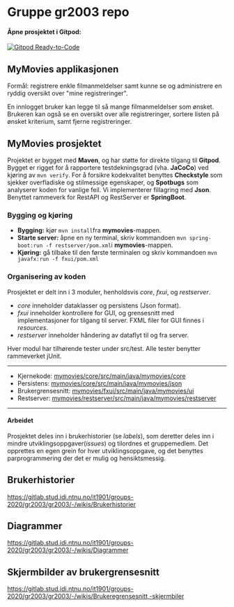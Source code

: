 # Gruppe gr2003 repo
#### Åpne prosjektet i Gitpod:
[![Gitpod Ready-to-Code](https://img.shields.io/badge/Gitpod-Ready--to--Code-blue?logo=gitpod)](https://gitpod.idi.ntnu.no/#https://gitlab.stud.idi.ntnu.no/it1901/groups-2020/gr2003/gr2003) 

## MyMovies applikasjonen
Formål: registrere enkle filmanmeldelser samt kunne se og administrere en ryddig oversikt over "mine registreringer". 

En innlogget bruker kan legge til så mange filmanmeldelser som ønsket. Brukeren kan også se en oversikt over alle registreringer, sortere listen på ønsket kriterium, samt fjerne registreringer. 

## MyMovies prosjektet
Projektet er bygget med **Maven**, og har støtte for direkte tilgang til **Gitpod**.
Bygget er rigget for å rapportere testdekningsgrad (vha. **JaCoCo**) ved kjøring av `mvn verify`.
For å forsikre kodekvalitet benyttes **Checkstyle** som sjekker overfladiske og stilmessige egenskaper, og **Spotbugs** som analyserer koden for vanlige feil.
Vi implementerer fillagring med **Json**. Benyttet rammeverk for RestAPI og RestServer er **SpringBoot**.

### Bygging og kjøring 
- **Bygging:** kjør `mvn install`fra **mymovies**-mappen. 
- **Starte server:** åpne en ny terminal, skriv kommandoen `mvn spring-boot:run -f restserver/pom.xml`i **mymovies**-mappen.
- **Kjøring:** gå tilbake til den første terminalen og skriv kommandoen `mvn javafx:run -f fxui/pom.xml`


### Organisering av koden 
Prosjektet er delt inn i 3 moduler, henholdsvis *core*, *fxui*, og *restserver*.
- *core* inneholder dataklasser og persistens (Json format).
- *fxui* inneholder kontrollere for GUI, og grensesnitt med implementasjoner for tilgang til server. FXML filer for GUI finnes i *resources*.
- *restserver* inneholder håndering av dataflyt til og fra server. 

Hver modul har tilhørende tester under src/test. Alle tester benytter rammeverket jUnit.

---

- Kjernekode: [mymovies/core/src/main/java/mymovies/core](https://gitlab.stud.idi.ntnu.no/it1901/groups-2020/gr2003/gr2003/-/tree/master/mymovies%2Fcore%2Fsrc%2Fmain%2Fjava%2Fmymovies%2Fcore)
- Persistens: [mymovies/core/src/main/java/mymovies/json](https://gitlab.stud.idi.ntnu.no/it1901/groups-2020/gr2003/gr2003/-/tree/master/mymovies%2Fcore%2Fsrc%2Fmain%2Fjava%2Fmymovies%2Fjson)
- Brukergrensesnitt: [mymovies/fxui/src/main/java/mymovies/ui](https://gitlab.stud.idi.ntnu.no/it1901/groups-2020/gr2003/gr2003/-/tree/master/mymovies%2Ffxui%2Fsrc%2Fmain%2Fjava%2Fmymovies%2Fui)
- Restserver: [mymovies/restserver/src/main/java/mymovies/restserver](https://gitlab.stud.idi.ntnu.no/it1901/groups-2020/gr2003/gr2003/-/tree/master/mymovies/restserver/src/main/java/mymovies/restserver)

---

#### Arbeidet 
Prosjektet deles inn i brukerhistorier (se *labels*), som deretter deles inn i mindre utviklingsoppgaver(*issues*) og tilordnes et gruppemedlem. Det opprettes en egen grein for hver utviklingsoppgave, og det benyttes parprogrammering der det er mulig og hensiktsmessig.

## Brukerhistorier
https://gitlab.stud.idi.ntnu.no/it1901/groups-2020/gr2003/gr2003/-/wikis/Brukerhistorier

## Diagrammer 
https://gitlab.stud.idi.ntnu.no/it1901/groups-2020/gr2003/gr2003/-/wikis/Diagrammer

## Skjermbilder av brukergrensesnitt
https://gitlab.stud.idi.ntnu.no/it1901/groups-2020/gr2003/gr2003/-/wikis/Brukeregrensesnitt,-skjermbiler

